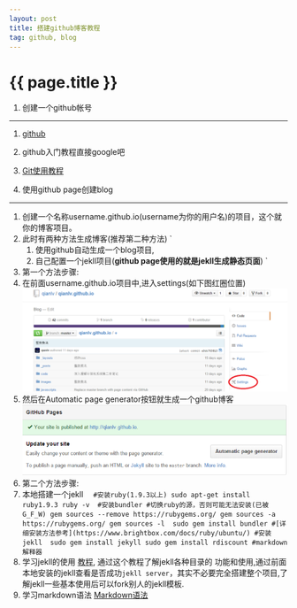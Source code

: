 ```yaml
---
layout: post
title: 搭建github博客教程
tag: github, blog 
---
```

{{ page.title }}
================

1. 创建一个github帐号
---------------------
1. [github](https://github.com)
2. github入门教程直接google吧
3. [Git使用教程](http://blog.csdn.net/hcbbt/article/details/11651229)

2. 使用github page创建blog
-------------------------
1. 创建一个名称username.github.io(username为你的用户名)的项目，这个就你的博客项目。
2. 此时有两种方法生成博客(推荐第二种方法)
    `
    1. 使用github自动生成一个blog项目,
    2. 自己配置一个jekll项目(__github page使用的就是jekll生成静态页面__)
    `
3. 第一个方法步骤:
1. 在前面username.github.io项目中,进入settings(如下图红圈位置)
![Alt github-settings](/images/github-blog-settings.png)
2. 然后在Automatic page generator按钮就生成一个github博客
![Alt github-automatic](/images/github-blog-automatic.png)
4. 第二个方法步骤:
1. 本地搭建一个jekll
  `  
    #安装ruby(1.9.3以上)
    sudo apt-get install ruby1.9.3
    ruby -v 
    #安装bundler
    #切换ruby的源，否则可能无法安装(已被G_F_W)
    gem sources --remove https://rubygems.org/
    gem sources -a https://rubygems.org/
    gem sources -l 
    sudo gem install bundler
    #[详细安装方法参考](https://www.brightbox.com/docs/ruby/ubuntu/)
    #安装jekll 
    sudo gem install jekyll
    sudo gem install rdiscount #markdown解释器
`
2. 学习jekll的使用
[教程](http://www.ruanyifeng.com/blog/2012/08/blogging_with_jekyll.html), 通过这个教程了解jekll各种目录的
功能和使用,通过前面本地安装的jekll查看是否成功`jekll server`，其实不必要完全搭建整个项目,了解jekll一些基本使用后可以fork别人的jekll模板.
3. 学习markdown语法
[Markdown语法](http://wowubuntu.com/markdown/)


